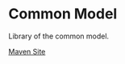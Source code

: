 # Common Model

Library of the common model.

[Maven Site](https://nexus.bremersee.org/repository/maven-sites/common-model/1.1.9-SNAPSHOT/index.html)
